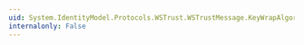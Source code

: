 ```yaml
---
uid: System.IdentityModel.Protocols.WSTrust.WSTrustMessage.KeyWrapAlgorithm
internalonly: False
---
```

